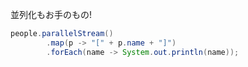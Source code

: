 並列化もお手のもの!

```java
people.parallelStream()
        .map(p -> "[" + p.name + "]")
        .forEach(name -> System.out.println(name));
```
